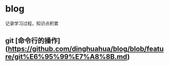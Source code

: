# blog
记录学习过程，知识点积累

## git [命令行的操作] (https://github.com/dinghuahua/blog/blob/feature/git%E6%95%99%E7%A8%8B.md)